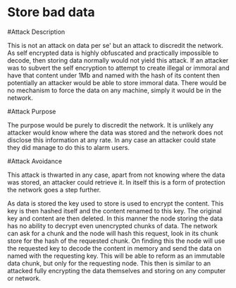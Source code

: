 # Store bad data

#Attack Description

This is not an attack on data per se' but an attack to discredit the network. As self encrypted data is highly obfuscated and practically impossible to decode, then storing data normally would not yield this attack. If an attacker was to subvert the self encryption to attempt to create illegal or immoral and have that content under 1Mb and named with the hash of its content then potentially an attacker would be able to store immoral data. There would be no mechanism to force the data on any machine, simply it would be in the network. 

#Attack Purpose

The purpose would be purely to discredit the network. It is unlikely any attacker would know where the data was stored and the network does not disclose this information at any rate. In any case an attacker could state they did manage to do this to alarm users.

#Attack Avoidance

This attack is thwarted in any case, apart from not knowing where the data was stored, an attacker could retrieve it. In itself this is a form of protection the network goes a step further. 

As data is stored the key used to store is used to encrypt the content. This key is then hashed itself and the content renamed to this key. The original key and content are then deleted. In this manner the node storing the data has no ability to decrypt even unencrypted chunks of data. The network can ask for a chunk and the node will hash this request, look in its chunk store for the hash of the requested chunk. On finding this the node will use the requested key to decode the content in memory and send the data on named with the requesting key. This will be able to reform as an immutable data chunk, but only for the requesting node. This then is similar to an attacked fully encrypting the data themselves and storing on any computer or network. 
